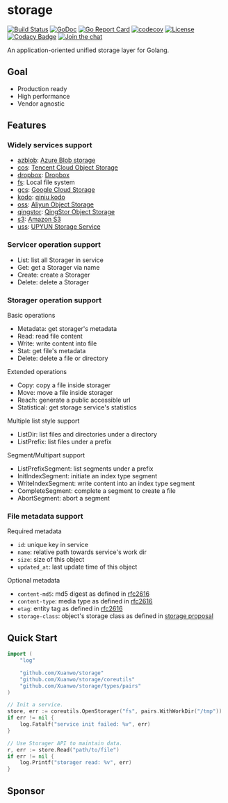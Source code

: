 # storage

[![Build Status](https://travis-ci.com/Xuanwo/storage.svg?branch=master)](https://travis-ci.com/Xuanwo/storage)
[![GoDoc](https://godoc.org/github.com/Xuanwo/storage?status.svg)](https://godoc.org/github.com/Xuanwo/storage)
[![Go Report Card](https://goreportcard.com/badge/github.com/Xuanwo/storage)](https://goreportcard.com/report/github.com/Xuanwo/storage)
[![codecov](https://codecov.io/gh/Xuanwo/storage/branch/master/graph/badge.svg)](https://codecov.io/gh/Xuanwo/storage)
[![License](https://img.shields.io/badge/license-apache%20v2-blue.svg)](https://github.com/Xuanwo/storage/blob/master/LICENSE)
[![Codacy Badge](https://api.codacy.com/project/badge/Grade/15867a455afc4f24a763a5ed1011e05a)](https://app.codacy.com/manual/Xuanwo/storage?utm_source=github.com&utm_medium=referral&utm_content=Xuanwo/storage&utm_campaign=Badge_Grade_Settings)
[![Join the chat](https://img.shields.io/badge/chat-online-blue?style=flat&logo=telegram)](https://t.me/storage_dev)

An application-oriented unified storage layer for Golang.

## Goal

- Production ready
- High performance
- Vendor agnostic

## Features

### Widely services support

- [azblob](./services/azblob/): [Azure Blob storage](https://docs.microsoft.com/en-us/azure/storage/blobs/)
- [cos](./services/cos/): [Tencent Cloud Object Storage](https://cloud.tencent.com/product/cos)
- [dropbox](./services/dropbox/): [Dropbox](https://www.dropbox.com)
- [fs](./services/fs/): Local file system
- [gcs](./services/gcs/): [Google Cloud Storage](https://cloud.google.com/storage/)
- [kodo](./services/kodo/): [qiniu kodo](https://www.qiniu.com/products/kodo)
- [oss](./services/oss/): [Aliyun Object Storage](https://www.aliyun.com/product/oss)
- [qingstor](./services/qingstor/): [QingStor Object Storage](https://www.qingcloud.com/products/qingstor/)
- [s3](./services/s3/): [Amazon S3](https://aws.amazon.com/s3/)
- [uss](./services/uss/): [UPYUN Storage Service](https://www.upyun.com/products/file-storage)

### Servicer operation support

- List: list all Storager in service
- Get: get a Storager via name
- Create: create a Storager
- Delete: delete a Storager

### Storager operation support

Basic operations

- Metadata: get storager's metadata
- Read: read file content
- Write: write content into file
- Stat: get file's metadata
- Delete: delete a file or directory

Extended operations

- Copy: copy a file inside storager
- Move: move a file inside storager
- Reach: generate a public accessible url
- Statistical: get storage service's statistics

Multiple list style support

- ListDir: list files and directories under a directory
- ListPrefix: list files under a prefix

Segment/Multipart support

- ListPrefixSegment: list segments under a prefix
- InitIndexSegment: initiate an index type segment
- WriteIndexSegment: write content into an index type segment
- CompleteSegment: complete a segment to create a file
- AbortSegment: abort a segment

### File metadata support

Required metadata

- `id`: unique key in service
- `name`: relative path towards service's work dir
- `size`: size of this object
- `updated_at`: last update time of this object

Optional metadata

- `content-md5`: md5 digest as defined in [rfc2616](https://tools.ietf.org/html/rfc2616#section-14.15)
- `content-type`: media type as defined in [rfc2616](https://tools.ietf.org/html/rfc2616#section-14.17)
- `etag`: entity tag as defined in [rfc2616](https://tools.ietf.org/html/rfc2616#section-14.19)
- `storage-class`: object's storage class as defined in [storage proposal](./docs/design/8-normalize-metadata-storage-class.md)

## Quick Start

```go
import (
    "log"

    "github.com/Xuanwo/storage"
    "github.com/Xuanwo/storage/coreutils"
    "github.com/Xuanwo/storage/types/pairs"
)

// Init a service.
store, err := coreutils.OpenStorager("fs", pairs.WithWorkDir("/tmp"))
if err != nil {
    log.Fatalf("service init failed: %v", err)
}

// Use Storager API to maintain data.
r, err := store.Read("path/to/file")
if err != nil {
    log.Printf("storager read: %v", err)
}
```

## Sponsor

[](./docs/imgs/vercel.svg)